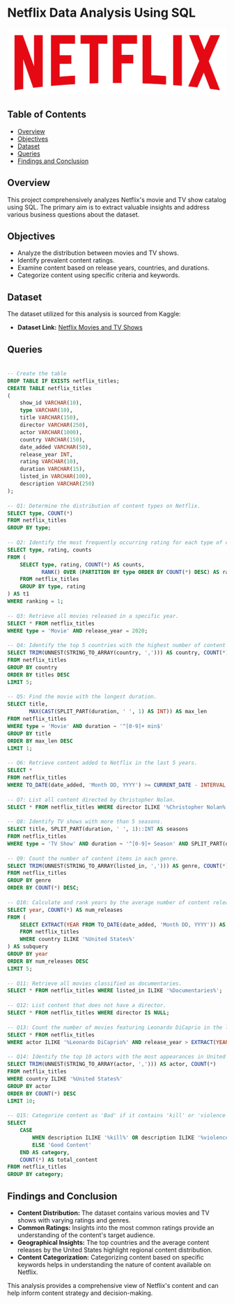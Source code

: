 # Netflix Data Analysis Using SQL

![Project Logo](logo.png)

## Table of Contents

- [Overview](#overview)
- [Objectives](#objectives)
- [Dataset](#dataset)
- [Queries](#queries)
- [Findings and Conclusion](#findings-and-conclusion)

## Overview

This project comprehensively analyzes Netflix's movie and TV show catalog using SQL. The primary aim is to extract valuable insights and address various business questions about the dataset.

## Objectives

- Analyze the distribution between movies and TV shows.
- Identify prevalent content ratings.
- Examine content based on release years, countries, and durations.
- Categorize content using specific criteria and keywords.

## Dataset

The dataset utilized for this analysis is sourced from Kaggle:

- **Dataset Link:** [Netflix Movies and TV Shows](https://www.kaggle.com/datasets/shivamb/netflix-shows?resource=download)

## Queries

```sql

-- Create the table
DROP TABLE IF EXISTS netflix_titles;
CREATE TABLE netflix_titles
(
    show_id VARCHAR(10),
    type VARCHAR(10),
    title VARCHAR(150),
    director VARCHAR(250),
    actor VARCHAR(1000),
    country VARCHAR(150),
    date_added VARCHAR(50),
    release_year INT,
    rating VARCHAR(10),
    duration VARCHAR(15),
    listed_in VARCHAR(100),
    description VARCHAR(250)
);

-- Q1: Determine the distribution of content types on Netflix.
SELECT type, COUNT(*) 
FROM netflix_titles
GROUP BY type;

-- Q2: Identify the most frequently occurring rating for each type of content.
SELECT type, rating, counts
FROM (
    SELECT type, rating, COUNT(*) AS counts, 
           RANK() OVER (PARTITION BY type ORDER BY COUNT(*) DESC) AS ranking
    FROM netflix_titles
    GROUP BY type, rating
) AS t1
WHERE ranking = 1;

-- Q3: Retrieve all movies released in a specific year.
SELECT * FROM netflix_titles 
WHERE type = 'Movie' AND release_year = 2020;

-- Q4: Identify the top 5 countries with the highest number of content items.
SELECT TRIM(UNNEST(STRING_TO_ARRAY(country, ','))) AS country, COUNT(*) AS titles
FROM netflix_titles
GROUP BY country
ORDER BY titles DESC
LIMIT 5;

-- Q5: Find the movie with the longest duration.
SELECT title, 
       MAX(CAST(SPLIT_PART(duration, ' ', 1) AS INT)) AS max_len
FROM netflix_titles
WHERE type = 'Movie' AND duration ~ '^[0-9]+ min$'
GROUP BY title
ORDER BY max_len DESC
LIMIT 1;

-- Q6: Retrieve content added to Netflix in the last 5 years.
SELECT * 
FROM netflix_titles
WHERE TO_DATE(date_added, 'Month DD, YYYY') >= CURRENT_DATE - INTERVAL '5 years';

-- Q7: List all content directed by Christopher Nolan.
SELECT * FROM netflix_titles WHERE director ILIKE '%Christopher Nolan%';

-- Q8: Identify TV shows with more than 5 seasons.
SELECT title, SPLIT_PART(duration, ' ', 1)::INT AS seasons
FROM netflix_titles
WHERE type = 'TV Show' AND duration ~ '^[0-9]+ Season' AND SPLIT_PART(duration, ' ', 1)::INT > 5;

-- Q9: Count the number of content items in each genre.
SELECT TRIM(UNNEST(STRING_TO_ARRAY(listed_in, ','))) AS genre, COUNT(*)
FROM netflix_titles
GROUP BY genre
ORDER BY COUNT(*) DESC;

-- Q10: Calculate and rank years by the average number of content releases in the United States. Return the top 5 years with the highest average.
SELECT year, COUNT(*) AS num_releases
FROM (
    SELECT EXTRACT(YEAR FROM TO_DATE(date_added, 'Month DD, YYYY')) AS year
    FROM netflix_titles
    WHERE country ILIKE '%United States%'
) AS subquery
GROUP BY year
ORDER BY num_releases DESC
LIMIT 5;

-- Q11: Retrieve all movies classified as documentaries.
SELECT * FROM netflix_titles WHERE listed_in ILIKE '%Documentaries%';

-- Q12: List content that does not have a director.
SELECT * FROM netflix_titles WHERE director IS NULL;

-- Q13: Count the number of movies featuring Leonardo DiCaprio in the last 10 years.
SELECT * FROM netflix_titles
WHERE actor ILIKE '%Leonardo DiCaprio%' AND release_year > EXTRACT(YEAR FROM CURRENT_DATE) - 10;

-- Q14: Identify the top 10 actors with the most appearances in United States movies.
SELECT TRIM(UNNEST(STRING_TO_ARRAY(actor, ','))) AS actor, COUNT(*)
FROM netflix_titles
WHERE country ILIKE '%United States%'
GROUP BY actor
ORDER BY COUNT(*) DESC
LIMIT 10;

-- Q15: Categorize content as 'Bad' if it contains 'kill' or 'violence' and 'Good' otherwise. Count the number of items in each category.
SELECT 
    CASE 
        WHEN description ILIKE '%kill%' OR description ILIKE '%violence%' THEN 'Bad Content'
        ELSE 'Good Content'
    END AS category,
    COUNT(*) AS total_content
FROM netflix_titles
GROUP BY category;
```

## Findings and Conclusion

- **Content Distribution:** The dataset contains various movies and TV shows with varying ratings and genres.
- **Common Ratings:** Insights into the most common ratings provide an understanding of the content's target audience.
- **Geographical Insights:** The top countries and the average content releases by the United States highlight regional content distribution.
- **Content Categorization:** Categorizing content based on specific keywords helps in understanding the nature of content available on Netflix.

This analysis provides a comprehensive view of Netflix's content and can help inform content strategy and decision-making.
